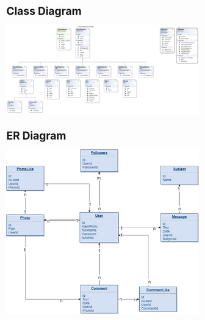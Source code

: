 # Class Diagram

<p align="center">
  <img src="/Architecture/DataAccess.png">
</p>

# ER Diagram

<p align="center">
  <img src="/ErDiagram/er.png">
</p>
